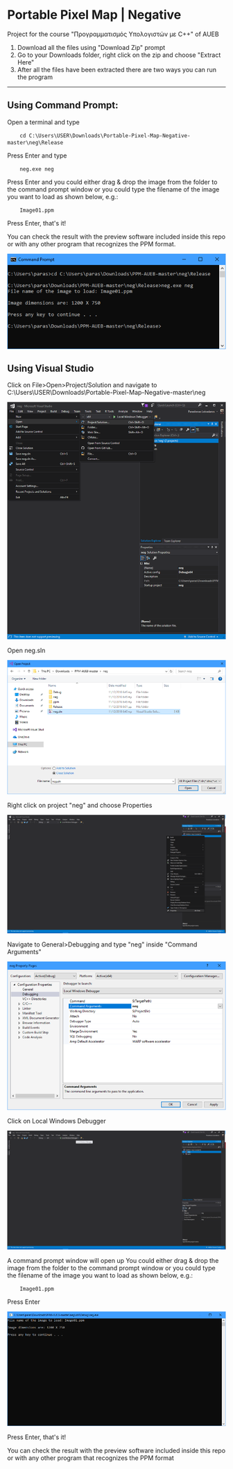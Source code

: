 # Portable Pixel Map | Negative
Project for the course "Προγραμματισμός Υπολογιστών με C++" of AUEB

1. Download all the files using &quot;Download Zip&quot; prompt
2. Go to your Downloads folder, right click on the zip and choose &quot;Extract Here&quot;
3. After all the files have been extracted there are two ways you can run the program

* * *

## Using Command Prompt:

Open a terminal and type

        cd C:\Users\USER\Downloads\Portable-Pixel-Map-Negative-master\neg\Release

Press Enter and type

        neg.exe neg

Press Enter and you could either drag & drop the image from the folder to the command prompt window or you could type the filename of the image you want to load as shown below, e.g.:

        Image01.ppm

Press Enter, that&#39;s it!

You can check the result with the preview software included inside this repo or with any other program that recognizes the PPM format.

![Using Command Prompt](https://github.com/paraskevasleivadaros/Portable-Pixel-Map-Negative/blob/master/screenshots/Using%20Command%20Prompt.png)

## Using Visual Studio

Click on File>Open>Project/Solution and navigate to C:\Users\USER\Downloads\Portable-Pixel-Map-Negative-master\neg

![Open the project](https://github.com/paraskevasleivadaros/Portable-Pixel-Map-Negative/blob/master/screenshots/Open%20the%20project.png)

Open neg.sln

![Open neg.sln](https://github.com/paraskevasleivadaros/Portable-Pixel-Map-Negative/blob/master/screenshots/Open%20neg.sln.png)

Right click on project &quot;neg&quot; and choose Properties

![Right click on project 'neg' and choose Properties](https://github.com/paraskevasleivadaros/Portable-Pixel-Map-Negative/blob/master/screenshots/Right%20click%20on%20project%20'neg'%20and%20choose%20Properties.png)

Navigate to General>Debugging and type "neg" inside &quot;Command Arguments&quot;

![Add Command Arguments](https://github.com/paraskevasleivadaros/Portable-Pixel-Map-Negative/blob/master/screenshots/Add%20Command%20Arguments.png)

Click on Local Windows Debugger

![Click on Local Windows Debugger](https://github.com/paraskevasleivadaros/Portable-Pixel-Map-Negative/blob/master/screenshots/Click%20on%20Local%20Windows%20Debugger.png)

A command prompt window will open up
You could either drag & drop the image from the folder to the command prompt window or you could type the filename of the image you want to load as shown below, e.g.: 
               
        Image01.ppm

Press Enter

![Type the filename of the image you want to load](https://github.com/paraskevasleivadaros/Portable-Pixel-Map-Negative/blob/master/screenshots/Type%20the%20filename%20of%20the%20image%20you%20want%20to%20load.png)

Press Enter, that&#39;s it!

You can check the result with the preview software included inside this repo or with any other program that recognizes the PPM format
